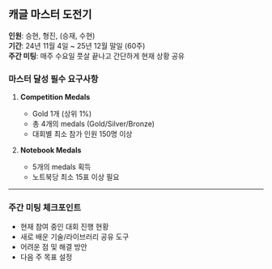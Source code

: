 ## 캐글 마스터 도전기

**인원**: 승현, 형진, (승재, 수현)  
**기간**: 24년 11월 4일 ~ 25년 12월 말일 (60주)  
**주간 미팅**: 매주 수요일 풋살 끝나고 간단하게 현재 상황 공유  

### 마스터 달성 필수 요구사항

1. **Competition Medals**
   - Gold 1개 (상위 1%)
   - 총 4개의 medals (Gold/Silver/Bronze)
   - 대회별 최소 참가 인원 150명 이상

2. **Notebook Medals**
   - 5개의 medals 획득
   - 노트북당 최소 15표 이상 필요  

---

### 주간 미팅 체크포인트

- 현재 참여 중인 대회 진행 현황
- 새로 배운 기술/라이브러리 공유 도구
- 어려운 점 및 해결 방안
- 다음 주 목표 설정
